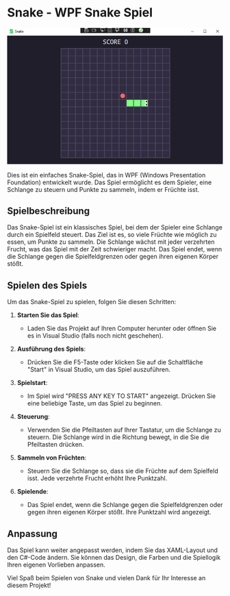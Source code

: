 # Snake - WPF Snake Spiel

![Snake](SnakeExample.PNG)

Dies ist ein einfaches Snake-Spiel, das in WPF (Windows Presentation Foundation) entwickelt wurde. Das Spiel ermöglicht es dem Spieler, eine Schlange zu steuern und Punkte zu sammeln, indem er Früchte isst.

## Spielbeschreibung

Das Snake-Spiel ist ein klassisches Spiel, bei dem der Spieler eine Schlange durch ein Spielfeld steuert. Das Ziel ist es, so viele Früchte wie möglich zu essen, um Punkte zu sammeln. Die Schlange wächst mit jeder verzehrten Frucht, was das Spiel mit der Zeit schwieriger macht. Das Spiel endet, wenn die Schlange gegen die Spielfeldgrenzen oder gegen ihren eigenen Körper stößt.

## Spielen des Spiels

Um das Snake-Spiel zu spielen, folgen Sie diesen Schritten:

1. **Starten Sie das Spiel**:
   - Laden Sie das Projekt auf Ihren Computer herunter oder öffnen Sie es in Visual Studio (falls noch nicht geschehen).

2. **Ausführung des Spiels**:
   - Drücken Sie die F5-Taste oder klicken Sie auf die Schaltfläche "Start" in Visual Studio, um das Spiel auszuführen.

3. **Spielstart**:
   - Im Spiel wird "PRESS ANY KEY TO START" angezeigt. Drücken Sie eine beliebige Taste, um das Spiel zu beginnen.

4. **Steuerung**:
   - Verwenden Sie die Pfeiltasten auf Ihrer Tastatur, um die Schlange zu steuern. Die Schlange wird in die Richtung bewegt, in die Sie die Pfeiltasten drücken.

5. **Sammeln von Früchten**:
   - Steuern Sie die Schlange so, dass sie die Früchte auf dem Spielfeld isst. Jede verzehrte Frucht erhöht Ihre Punktzahl.

6. **Spielende**:
   - Das Spiel endet, wenn die Schlange gegen die Spielfeldgrenzen oder gegen ihren eigenen Körper stößt. Ihre Punktzahl wird angezeigt.

## Anpassung

Das Spiel kann weiter angepasst werden, indem Sie das XAML-Layout und den C#-Code ändern. Sie können das Design, die Farben und die Spiellogik Ihren eigenen Vorlieben anpassen.


Viel Spaß beim Spielen von Snake und vielen Dank für Ihr Interesse an diesem Projekt!
